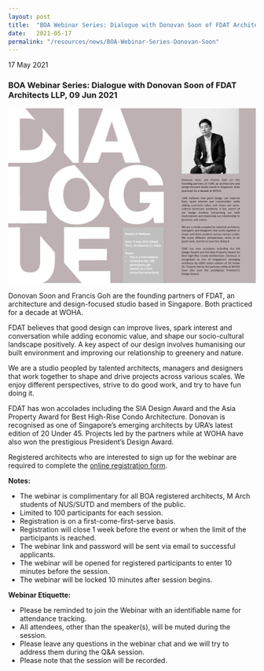 ```yaml
---
layout: post
title:  "BOA Webinar Series: Dialogue with Donovan Soon of FDAT Architects LLP"
date:   2021-05-17
permalink: "/resources/news/BOA-Webinar-Series-Donovan-Soon"
---
```

17 May 2021

### **BOA Webinar Series: Dialogue with Donovan Soon of FDAT Architects LLP, 09 Jun 2021**

![BOA Webinar Poster](/images/BOA_Webinar_090621.jpg)

Donovan Soon and Francis Goh are the founding partners of FDAT, an architecture and design-focused studio based in Singapore. Both practiced for a decade at WOHA.

FDAT believes that good design can improve lives, spark interest and conversation while adding economic value, and shape our socio-cultural landscape positively. A key aspect of our design involves humanising our built environment and improving our relationship to greenery and nature.

We are a studio peopled by talented architects, managers and designers that work together to shape and drive projects across various scales. We enjoy different perspectives, strive to do good work, and try to have fun doing it.

FDAT has won accolades including the SIA Design Award and the Asia Property Award for Best High-Rise Condo Architecture. Donovan is recognised as one of Singapore’s emerging architects by URA’s latest edition of 20 Under 45. Projects led by the partners while at WOHA have also won the prestigious President’s Design Award. 

Registered architects who are interested to sign up for the webinar are required to complete the [online registration form](https://forms.gle/khoypn4nd9qTzntX9).

**Notes:**
* The webinar is complimentary for all BOA registered architects, M Arch students of NUS/SUTD and members of the public. 
* Limited to 100 participants for each session. 
* Registration is on a first-come-first-serve basis. 
* Registration will close 1 week before the event or when the limit of the participants is reached.
* The webinar link and password will be sent via email to successful applicants. 
* The webinar will be opened for registered participants to enter 10 minutes before the session.
* The webinar will be locked 10 minutes after session begins.

**Webinar Etiquette:**
* Please be reminded to join the Webinar with an identifiable name for attendance tracking.
* All attendees, other than the speaker(s), will be muted during the session.
* Please leave any questions in the webinar chat and we will try to address them during the Q&A session.
* Please note that the session will be recorded.
